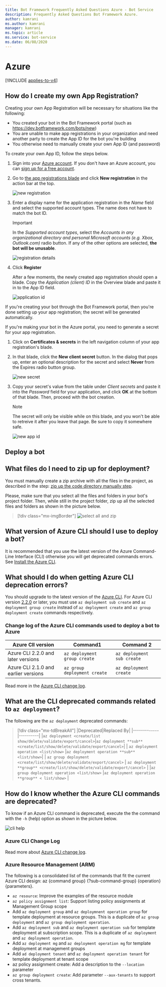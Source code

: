 ```yaml
---
title: Bot Framework Frequently Asked Questions Azure - Bot Service
description: Frequently Asked Questions Bot Framework Azure.
author: kamrani
ms.author: kamrani
manager: kamrani
ms.topic: article
ms.service: bot-service
ms.date: 06/08/2020
---
```


# Azure

[!INCLUDE [applies-to-v4](includes/applies-to-v4-current.md)]

## How do I create my own App Registration?

Creating your own App Registration will be necessary for situations like the following:

- You created your bot in the Bot Framework portal (such as https://dev.botframework.com/bots/new)
- You are unable to make app registrations in your organization and need another party to create the App ID for the bot you're building
- You otherwise need to manually create your own App ID (and password)

To create your own App ID, follow the steps below.

1. Sign into your [Azure account](https://portal.azure.com). If you don't have an Azure account, you can [sign up for a free account](https://azure.microsoft.com/free/).
2. Go to [the app registrations blade](https://portal.azure.com/#blade/Microsoft_AAD_RegisteredApps/ApplicationsListBlade) and click **New registration** in the action bar at the top.

    ![new registration](media/app-registration/new-registration.png)

3. Enter a display name for the application registration in the *Name* field and select the supported account types. The name does not have to match the bot ID.

    > [!IMPORTANT]
    > In the *Supported account types*, select the *Accounts in any organizational directory and personal Microsoft accounts (e.g. Xbox, Outlook.com)* radio button. If any of the other options are selected, **the bot will be unusable**.

    ![registration details](media/app-registration/registration-details.png)

4. Click **Register**

    After a few moments, the newly created app registration should open a blade. Copy the *Application (client) ID* in the Overview blade and paste it in to the App ID field.

    ![application id](media/app-registration/app-id.png)

If you're creating your bot through the Bot Framework portal, then you're done setting up your app registration; the secret will be generated automatically.

If you're making your bot in the Azure portal, you need to generate a secret for your app registration.

1. Click on **Certificates & secrets** in the left navigation column of your app registration's blade.
2. In that blade, click the **New client secret** button. In the dialog that pops up, enter an optional description for the secret and select **Never** from the Expires radio button group.

    ![new secret](media/app-registration/new-secret.png)

3. Copy your secret's value from the table under *Client secrets* and paste it into the *Password* field for your application, and click **OK** at the bottom of that blade. Then, proceed with the bot creation.

    > [!NOTE]
    > The secret will only be visible while on this blade, and you won't be able to retreive it after you leave that page. Be sure to copy it somewhere safe.

    ![new app id](media/app-registration/create-app-id.png)


[DirectLineAPI]: https://docs.microsoft.com/azure/bot-service/rest-api/bot-framework-rest-direct-line-3-0-concepts
[Support]: bot-service-resources-links-help.md
[WebChat]: bot-service-channel-connect-webchat.md

## Deploy a bot

## What files do I need to zip up for deployment?

You must manually create a zip archive with all the files in the project, as described in the step: [zip up the code directory manually step](https://docs.microsoft.com/azure/bot-service/bot-builder-deploy-az-cli?view=azure-bot-service-4.0&tabs=csharp#52-zip-up-the-code-directory-manually).

Please, make sure that you select all the files and folders in your bot's project folder. Then, while still in the project folder, zip up all the selected files and folders as shown in the picture below.

> [!div class="mx-imgBorder"]
> ![select all and zip](./media/deploy-bot-cli/select-all-zip.png)

## What version of Azure CLI should I use to deploy a bot?

It is recommended that you use the latest version of the Azure Command-Line Interface (CLI) otherwise you will get deprecated commands errors. See [Install the Azure CLI](https://docs.microsoft.com/cli/azure/install-azure-cli?view=azure-cli-latest).

## What should I do when getting Azure CLI deprecation errors?

You should upgrade to the latest version of the [Azure CLI](https://docs.microsoft.com/cli/azure/install-azure-cli?view=azure-cli-latest). For Azure CLI version [2.2.0](https://github.com/MicrosoftDocs/azure-docs-cli/blob/master/docs-ref-conceptual/release-notes-azure-cli.md#march-10-2020) or later, you must use `az deployment sub create` and `az deployment group create` instead of `az deployment create` and `az group deployment create` commands respectively.

### Change log of the Azure CLI commands used to deploy a bot to Azure

|Azure ClI version | Command1 | Command 2|
|-------|-------|-------|
|Azure CLI 2.2.0 and later versions | `az deployment group create` | `az deployment sub create` |
|Azure CLI 2.1.0 and earlier versions | `az group deployment create` | `az deployment create` |

Read more in the [Azure CLI change log](https://github.com/MicrosoftDocs/azure-docs-cli/blob/master/docs-ref-conceptual/release-notes-azure-cli.md).

## What are the CLI deprecated commands related to `az deployment`?

The following are the `az deployment` deprecated commands:

> [!div class="mx-tdBreakAll"]
> |Deprecated|Replaced By|
> |-------------|----------|
> |`az deployment <create/list show/delete/validate/export/cancel>`|`az deployment **sub** <create/list/show/delete/validate/export/cancel>`|
>| `az deployment operation <list/show>` |`az deployment operation **sub** <list/show>`|
>| `az group deployment <create/list/show/delete/validate/export/cancel>` | `az deployment **group** <create/list/show/delete/validate/export/cancel>` |
> |`az group deployment operation <list/show>` |`az deployment operation **group** < list/show>` |


## How do I know whether the Azure CLI commands are deprecated?

To know if an Azure CLI command is deprecated, execute the the command with the `-h` (help) option as shown in the picture below.  

![cli help](./media/deploy-bot-cli/cli-help.png)


### Azure CLI Change Log

Read more about [Azure CLI change log](https://github.com/MicrosoftDocs/azure-docs-cli/blob/master/docs-ref-conceptual/release-notes-azure-cli.md).

### Azure Resource Management (ARM)

The following is a consolidated list of the commands that fit the current Azure CLI design: az {command group} {?sub-command-group} {operation} {parameters}.

* `az resource`: Improve the examples of the resource module
* `az policy assignment list`: Support listing policy assignments at Management Group scope
* Add `az deployment group` and `az deploymnent operation group` for template deployment at resource groups. This is a duplicate of `az group deployment` and `az group deployment operation`. 
* Add `az deployment sub` and `az deployment operation sub` for template deployment at subscription scope. This is a duplicate of `az deployment` and `az deployment operation`.
* Add `az deployment mg` and `az deployment operation mg` for template deployment at management groups 
* Add `ad deployment tenant` and `az deployment operation tenant` for template deployment at tenant scope 
* az policy assignment create: Add a description to the `--location` parameter
* `az group deployment create`: Add parameter `--aux-tenants` to support cross tenants.